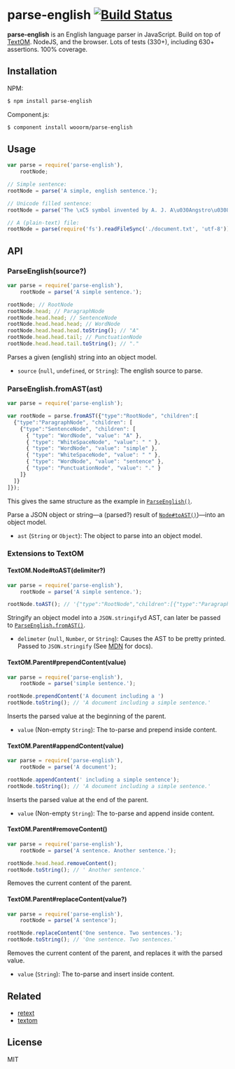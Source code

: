 # parse-english [![Build Status](https://travis-ci.org/wooorm/parse-english.png)](https://travis-ci.org/wooorm/parse-english)

**parse-english** is an English language parser in JavaScript. Build on top of [TextOM](https://github.com/wooorm/textom/). NodeJS, and the browser. Lots of tests (330+), including 630+ assertions. 100% coverage.

## Installation

NPM:
```sh
$ npm install parse-english
```

Component.js:
```sh
$ component install wooorm/parse-english
```

## Usage

````js
var parse = require('parse-english'),
    rootNode;

// Simple sentence:
rootNode = parse('A simple, english sentence.');

// Unicode filled sentence:
rootNode = parse('The \xC5 symbol invented by A. J. A\u030Angstro\u0308m (1814, Lo\u0308gdo\u0308, \u2013 1874) denotes the length 10\u207B\xB9\u2070 m.');

// A (plain-text) file:
rootNode = parse(require('fs').readFileSync('./document.txt', 'utf-8'));
````

## API

### ParseEnglish(source?)

```js
var parse = require('parse-english'),
    rootNode = parse('A simple sentence.');

rootNode; // RootNode
rootNode.head; // ParagraphNode
rootNode.head.head; // SentenceNode
rootNode.head.head.head; // WordNode
rootNode.head.head.head.toString(); // "A"
rootNode.head.head.tail; // PunctuationNode
rootNode.head.head.tail.toString(); // "."
```

Parses a given (english) string into an object model.

- `source` (`null`, `undefined`, or `String`): The english source to parse.

### ParseEnglish.fromAST(ast)

```js
var parse = require('parse-english');

var rootNode = parse.fromAST({"type":"RootNode", "children":[
  {"type":"ParagraphNode", "children": [
    {"type":"SentenceNode", "children": [
      { "type": "WordNode", "value": "A" },
      { "type": "WhiteSpaceNode", "value": " " },
      { "type": "WordNode", "value": "simple" },
      { "type": "WhiteSpaceNode", "value": " " },
      { "type": "WordNode", "value": "sentence" },
      { "type": "PunctuationNode", "value": "." }
    ]}
  ]}
]});

```

This gives the same structure as the example in [`ParseEnglish()`](#parseenglishsource).

Parse a JSON object or string—a (parsed?) result of [`Node#toAST()`](#textomnodetoastdelimeter))—into an object model.

- `ast` (`String` or `Object`): The object to parse into an object model.

### Extensions to TextOM

#### TextOM.Node#toAST(delimiter?)

```js
var parse = require('parse-english'),
    rootNode = parse('A simple sentence.');

rootNode.toAST(); // '{"type":"RootNode","children":[{"type":"ParagraphNode","children":[{"type":"SentenceNode","children":[{"type":"WordNode","value":"A"},{"type":"WhiteSpaceNode","value":" "},{"type":"WordNode","value":"simple"},{"type":"WhiteSpaceNode","value":" "},{"type":"WordNode","value":"sentence"},{"type":"PunctuationNode","value":"."}]}]}]}'
```

Stringify an object model into a `JSON.stringify`d AST, can later be passed to [`ParseEnglish.fromAST()`](#parseenglishfromastast).

- `delimeter` (`null`, `Number`, or `String`): Causes the AST to be pretty printed. Passed to `JSON.stringify` (See [MDN](https://developer.mozilla.org/en-US/docs/Web/JavaScript/Reference/Global_Objects/JSON/stringify#space_argument) for docs).

#### TextOM.Parent#prependContent(value)

```js
var parse = require('parse-english'),
    rootNode = parse('simple sentence.');

rootNode.prependContent('A document including a ')
rootNode.toString(); // 'A document including a simple sentence.'
```

Inserts the parsed value at the beginning of the parent.

- `value` (Non-empty `String`): The to-parse and prepend inside content.

#### TextOM.Parent#appendContent(value)

```js
var parse = require('parse-english'),
    rootNode = parse('A document');

rootNode.appendContent(' including a simple sentence');
rootNode.toString(); // 'A document including a simple sentence.'
```

Inserts the parsed value at the end of the parent.

- `value` (Non-empty `String`): The to-parse and append inside content.

#### TextOM.Parent#removeContent()

```js
var parse = require('parse-english'),
    rootNode = parse('A sentence. Another sentence.');

rootNode.head.head.removeContent();
rootNode.toString(); // ' Another sentence.'
```

Removes the current content of the parent.

#### TextOM.Parent#replaceContent(value?)

```js
var parse = require('parse-english'),
    rootNode = parse('A sentence');

rootNode.replaceContent('One sentence. Two sentences.');
rootNode.toString(); // 'One sentence. Two sentences.'
```

Removes the current content of the parent, and replaces it with the parsed value.

- `value` (`String`): The to-parse and insert inside content.

## Related

  * [retext](https://github.com/wooorm/retext "Retext")
  * [textom](https://github.com/wooorm/textom "TextOM")

## License

  MIT
